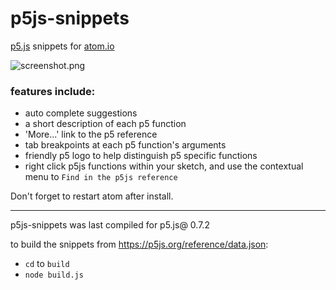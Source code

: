 # p5js-snippets
[p5.js](http://p5.js) snippets for [atom.io](http://atom.io)

![screenshot.png](https://raw.github.com/bmoren/p5js-snippets/master/screenshot.png)

### features include:
  + auto complete suggestions
  + a short description of each p5 function
  + 'More...' link to the p5 reference
  + tab breakpoints at each p5 function's arguments
  + friendly p5 logo to help distinguish p5 specific functions
  + right click p5js functions within your sketch, and use the contextual menu to `Find in the p5js reference`

Don't forget to restart atom after install.

---

p5js-snippets was last compiled for p5.js@ 0.7.2

to build the snippets from https://p5js.org/reference/data.json:
 + `cd` to `build`
 + `node build.js`

